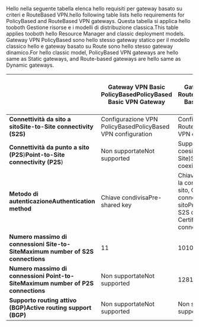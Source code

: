 <span data-ttu-id="eb0ed-101">Hello nella seguente tabella elenca hello requisiti per gateway basato su criteri e RouteBased VPN.</span><span class="sxs-lookup"><span data-stu-id="eb0ed-101">hello following table lists hello requirements for PolicyBased and RouteBased VPN gateways.</span></span> <span data-ttu-id="eb0ed-102">Questa tabella si applica hello tooboth Gestione risorse e i modelli di distribuzione classica.</span><span class="sxs-lookup"><span data-stu-id="eb0ed-102">This table applies tooboth hello Resource Manager and classic deployment models.</span></span> <span data-ttu-id="eb0ed-103">Gateway VPN PolicyBased sono hello stesso gateway statico per il modello classico hello e gateway basato su Route sono hello stesso gateway dinamico.</span><span class="sxs-lookup"><span data-stu-id="eb0ed-103">For hello classic model, PolicyBased VPN gateways are hello same as Static gateways, and Route-based gateways are hello same as Dynamic gateways.</span></span>

|  | <span data-ttu-id="eb0ed-104">**Gateway VPN Basic PolicyBased**</span><span class="sxs-lookup"><span data-stu-id="eb0ed-104">**PolicyBased Basic VPN Gateway**</span></span> | <span data-ttu-id="eb0ed-105">**Gateway VPN Basic RouteBased**</span><span class="sxs-lookup"><span data-stu-id="eb0ed-105">**RouteBased Basic VPN Gateway**</span></span> | <span data-ttu-id="eb0ed-106">**Gateway VPN Standard RouteBased**</span><span class="sxs-lookup"><span data-stu-id="eb0ed-106">**RouteBased Standard VPN Gateway**</span></span> | <span data-ttu-id="eb0ed-107">**Gateway VPN High Performance RouteBased**</span><span class="sxs-lookup"><span data-stu-id="eb0ed-107">**RouteBased High Performance VPN Gateway**</span></span> |
| --- | --- | --- | --- | --- |
| <span data-ttu-id="eb0ed-108">**Connettività da sito a sito**</span><span class="sxs-lookup"><span data-stu-id="eb0ed-108">**Site-to-Site connectivity   (S2S)**</span></span> |<span data-ttu-id="eb0ed-109">Configurazione VPN PolicyBased</span><span class="sxs-lookup"><span data-stu-id="eb0ed-109">PolicyBased VPN configuration</span></span> |<span data-ttu-id="eb0ed-110">Configurazione VPN RouteBased</span><span class="sxs-lookup"><span data-stu-id="eb0ed-110">RouteBased VPN configuration</span></span> |<span data-ttu-id="eb0ed-111">Configurazione VPN RouteBased</span><span class="sxs-lookup"><span data-stu-id="eb0ed-111">RouteBased VPN configuration</span></span> |<span data-ttu-id="eb0ed-112">Configurazione VPN RouteBased</span><span class="sxs-lookup"><span data-stu-id="eb0ed-112">RouteBased VPN configuration</span></span> |
| <span data-ttu-id="eb0ed-113">**Connettività da punto a sito (P2S**)</span><span class="sxs-lookup"><span data-stu-id="eb0ed-113">**Point-to-Site connectivity (P2S**)</span></span> |<span data-ttu-id="eb0ed-114">Non supportate</span><span class="sxs-lookup"><span data-stu-id="eb0ed-114">Not supported</span></span> |<span data-ttu-id="eb0ed-115">Supportato (può coesistere con Site-to-Site)</span><span class="sxs-lookup"><span data-stu-id="eb0ed-115">Supported (Can coexist with S2S)</span></span> |<span data-ttu-id="eb0ed-116">Supportato (può coesistere con Site-to-Site)</span><span class="sxs-lookup"><span data-stu-id="eb0ed-116">Supported (Can coexist with S2S)</span></span> |<span data-ttu-id="eb0ed-117">Supportato (può coesistere con Site-to-Site)</span><span class="sxs-lookup"><span data-stu-id="eb0ed-117">Supported (Can coexist with S2S)</span></span> |
| <span data-ttu-id="eb0ed-118">**Metodo di autenticazione**</span><span class="sxs-lookup"><span data-stu-id="eb0ed-118">**Authentication method**</span></span> |<span data-ttu-id="eb0ed-119">Chiave condivisa</span><span class="sxs-lookup"><span data-stu-id="eb0ed-119">Pre-shared key</span></span> |<span data-ttu-id="eb0ed-120">Chiave precondivisa per la connettività da sito a sito, Certificati per la connettività da punto a sito</span><span class="sxs-lookup"><span data-stu-id="eb0ed-120">Pre-shared key for S2S connectivity, Certificates for P2S connectivity</span></span> |<span data-ttu-id="eb0ed-121">Chiave precondivisa per la connettività da sito a sito, Certificati per la connettività da punto a sito</span><span class="sxs-lookup"><span data-stu-id="eb0ed-121">Pre-shared key for S2S connectivity, Certificates for P2S connectivity</span></span> |<span data-ttu-id="eb0ed-122">Chiave precondivisa per la connettività da sito a sito, Certificati per la connettività da punto a sito</span><span class="sxs-lookup"><span data-stu-id="eb0ed-122">Pre-shared key for S2S connectivity, Certificates for P2S connectivity</span></span> |
| <span data-ttu-id="eb0ed-123">**Numero massimo di connessioni Site-to-Site**</span><span class="sxs-lookup"><span data-stu-id="eb0ed-123">**Maximum number of S2S connections**</span></span> |<span data-ttu-id="eb0ed-124">1</span><span class="sxs-lookup"><span data-stu-id="eb0ed-124">1</span></span> |<span data-ttu-id="eb0ed-125">10</span><span class="sxs-lookup"><span data-stu-id="eb0ed-125">10</span></span> |<span data-ttu-id="eb0ed-126">10</span><span class="sxs-lookup"><span data-stu-id="eb0ed-126">10</span></span> |<span data-ttu-id="eb0ed-127">30</span><span class="sxs-lookup"><span data-stu-id="eb0ed-127">30</span></span> |
| <span data-ttu-id="eb0ed-128">**Numero massimo di connessioni Point-to-Site**</span><span class="sxs-lookup"><span data-stu-id="eb0ed-128">**Maximum number of P2S connections**</span></span> |<span data-ttu-id="eb0ed-129">Non supportate</span><span class="sxs-lookup"><span data-stu-id="eb0ed-129">Not supported</span></span> |<span data-ttu-id="eb0ed-130">128</span><span class="sxs-lookup"><span data-stu-id="eb0ed-130">128</span></span> |<span data-ttu-id="eb0ed-131">128</span><span class="sxs-lookup"><span data-stu-id="eb0ed-131">128</span></span> |<span data-ttu-id="eb0ed-132">128</span><span class="sxs-lookup"><span data-stu-id="eb0ed-132">128</span></span> |
| <span data-ttu-id="eb0ed-133">**Supporto routing attivo (BGP)**</span><span class="sxs-lookup"><span data-stu-id="eb0ed-133">**Active routing support (BGP)**</span></span> |<span data-ttu-id="eb0ed-134">Non supportate</span><span class="sxs-lookup"><span data-stu-id="eb0ed-134">Not supported</span></span> |<span data-ttu-id="eb0ed-135">Non supportate</span><span class="sxs-lookup"><span data-stu-id="eb0ed-135">Not supported</span></span> |<span data-ttu-id="eb0ed-136">Supportato</span><span class="sxs-lookup"><span data-stu-id="eb0ed-136">Supported</span></span> |<span data-ttu-id="eb0ed-137">Supportato</span><span class="sxs-lookup"><span data-stu-id="eb0ed-137">Supported</span></span> |

